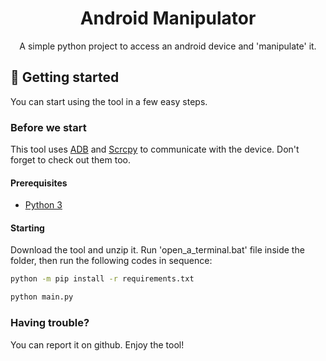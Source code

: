 

<h1 align="center" style="font-weight: bold;">Android Manipulator</h1>


<p align="center">A simple python project to access an android device and 'manipulate' it.</p>




<h2 id="started">🚀 Getting started</h2>

You can start using the tool in a few easy steps.

<h3>Before we start</h3>

This tool uses [ADB](https://developer.android.com/tools/adb) and [Scrcpy](https://github.com/Genymobile/scrcpy) to communicate with the device.
Don't forget to check out them too.

<h4>Prerequisites</h4>

- [Python 3](https://www.python.org/downloads/)

<h4>Starting</h4>

Download the tool and unzip it. Run 'open_a_terminal.bat' file inside the folder, then run the following codes in sequence:

```bash
python -m pip install -r requirements.txt

python main.py
```

<h3>Having trouble?</h3>

You can report it on github. Enjoy the tool!

